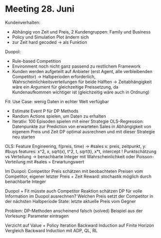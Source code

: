 # Meeting 28. Juni

Kundenverhalten:
- Abhängig von Zeit und Preis, 2 Kundengruppen: Family und Business
- Policy und Simulation Plot ändern sich
- zur Zeit hard gecoded -> als Funktion

Duopol:
- Rule-based Competition
- Environment noch nicht ganz passend zu restlichem Framework
- Kunden werden aufgeteilt auf Anbieter (erst Agent, alle verbleibenden Competitor)
-> Halbperioden erforderlich, Wahrscheinlichkeitsverteilungen für beide Hälften
-> Zeitabhängigkeit wäre ein Argument für gleichzeitige Preissetzung, da Kundenaufkommen wichtiger ist (gleichzeitig wäre auch in Ordnung)

Fit:
Use Case: wenig Daten in echter Welt verfügbar
- Estimate Event P für DP Methods
- Random Actions spielen, um Daten zu erhalten
- Iterativ: 
    100 Episoden spielen mit einer Strategie
    OLS-Regression: Datenpunkte zur Prediction von erwarteten Sales in Abhängigkeit von eigenem Preis und Zeit
    DP optimal ausrechnen und mit dieser Strategie neu starten

OLS: Feature Engineering, f(preis, time) -> #sales
x: preis, zeitpunkt, y: #buys
features: x^2, x, sqrt(x), t^2, t, sqrt(t), x*t, intercept
! Punktschätzung vs Verteilung -> benachbarte Integer mit Wahrscheinlichkeit oder Poisson-Verteilung mit #sales = Erwartungswert

Im Duopol: Competitor Preis schätzen mit beobachteten Preisen vom Competitor, eigener letzter Preis + Zeit
Reward: stochastik möglich durch benachbarte Integer

Duopol + Fit müsste auch Competitor Reaktion schätzen
DP für volle Information im Duopol ausrechnen? Welchen Preis setzt der Competitor in der nächsten Halbperiode
State: letzte aktuelle Preis vom Gegner


Problem: DP-Methoden anscheinend falsch (solved)
Beispiel aus der Vorlesung: Parameter eintragen

Verzicht auf Value + Policy Iteration
Backward Induction auf Finite Horizon
Vergleich Backward Induction mit ADP, QL, RL